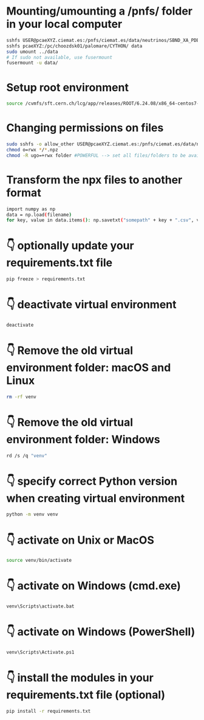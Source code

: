 # Mounting/umounting a /pnfs/ folder in your local computer #

```bash
sshfs USER@pcaeXYZ.ciemat.es:/pnfs/ciemat.es/data/neutrinos/SBND_XA_PDE ../data
sshfs pcaeXYZ:/pc/choozdsk01/palomare/CYTHON/ data
sudo umount ../data
# If sudo not available, use fusermount
fusermount -u data/
```

# Setup root environment

```bash
source /cvmfs/sft.cern.ch/lcg/app/releases/ROOT/6.24.08/x86_64-centos7-gcc48-opt/bin/thisroot.sh 
```

# Changing permissions on files #

```bash
sudo sshfs -o allow_other USER@pcaeXYZ.ciemat.es:/pnfs/ciemat.es/data/neutrinos/SBND_XA_PDE ../data
chmod o=rwx */*.npz
chmod -R ugo=+rwx folder #POWERFUL --> set all files/folders to be available for everyone!
```

# Transform the npx files to another format #

```bash
import numpy as np
data = np.load(filename)
for key, value in data.items(): np.savetxt("somepath" + key + ".csv", value)
```

# 👇️ optionally update your requirements.txt file

```bash
pip freeze > requirements.txt
```

# 👇️ deactivate virtual environment

```bash
deactivate
```

# 👇️ Remove the old virtual environment folder: macOS and Linux

```bash
rm -rf venv
```

# 👇️ Remove the old virtual environment folder: Windows

```bash
rd /s /q "venv"
```

# 👇️ specify correct Python version when creating virtual environment

```bash
python -m venv venv
```

# 👇️ activate on Unix or MacOS

```bash
source venv/bin/activate
```

# 👇️ activate on Windows (cmd.exe)

```bash
venv\Scripts\activate.bat
```

# 👇️ activate on Windows (PowerShell)

```bash
venv\Scripts\Activate.ps1
```

# 👇️ install the modules in your requirements.txt file (optional)

```bash
pip install -r requirements.txt
```
